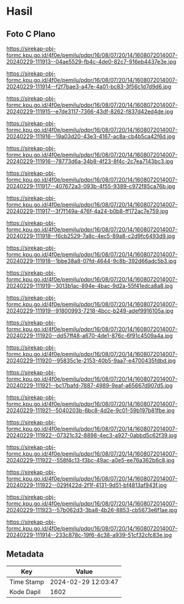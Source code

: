 # Hasil

## Foto C Plano

https://sirekap-obj-formc.kpu.go.id/4f0e/pemilu/pdpr/16/08/07/20/14/1608072014007-20240229-111913--04ae5529-fb4c-4de0-82c7-916eb4437e3e.jpg

https://sirekap-obj-formc.kpu.go.id/4f0e/pemilu/pdpr/16/08/07/20/14/1608072014007-20240229-111914--f2f7bae3-a47e-4a01-bc83-3f56c1d7d9d6.jpg

https://sirekap-obj-formc.kpu.go.id/4f0e/pemilu/pdpr/16/08/07/20/14/1608072014007-20240229-111915--e7de3117-7366-43df-8262-f837d42ed4de.jpg

https://sirekap-obj-formc.kpu.go.id/4f0e/pemilu/pdpr/16/08/07/20/14/1608072014007-20240229-111916--19a03d20-43e3-4167-ac8a-cb4b5ca42f6d.jpg

https://sirekap-obj-formc.kpu.go.id/4f0e/pemilu/pdpr/16/08/07/20/14/1608072014007-20240229-111916--78773d6a-34b8-4f23-8f4c-2c7ea7143bc3.jpg

https://sirekap-obj-formc.kpu.go.id/4f0e/pemilu/pdpr/16/08/07/20/14/1608072014007-20240229-111917--407672a3-093b-4f55-9389-c972f85ca76b.jpg

https://sirekap-obj-formc.kpu.go.id/4f0e/pemilu/pdpr/16/08/07/20/14/1608072014007-20240229-111917--3f7f149a-476f-4a24-b0b8-ff172ac7e759.jpg

https://sirekap-obj-formc.kpu.go.id/4f0e/pemilu/pdpr/16/08/07/20/14/1608072014007-20240229-111918--f6cb2529-7a8c-4ec5-89a8-c2d9fc6493d9.jpg

https://sirekap-obj-formc.kpu.go.id/4f0e/pemilu/pdpr/16/08/07/20/14/1608072014007-20240229-111918--1bbe38a8-07fd-4644-9c8b-392d66adc5b3.jpg

https://sirekap-obj-formc.kpu.go.id/4f0e/pemilu/pdpr/16/08/07/20/14/1608072014007-20240229-111919--3013b1ac-894e-4bac-9d2a-55f41edca8a8.jpg

https://sirekap-obj-formc.kpu.go.id/4f0e/pemilu/pdpr/16/08/07/20/14/1608072014007-20240229-111919--91800993-7218-4bcc-b249-adef9916105a.jpg

https://sirekap-obj-formc.kpu.go.id/4f0e/pemilu/pdpr/16/08/07/20/14/1608072014007-20240229-111920--dd57ff48-a670-4de1-876c-6f91c4509a4a.jpg

https://sirekap-obj-formc.kpu.go.id/4f0e/pemilu/pdpr/16/08/07/20/14/1608072014007-20240229-111920--95835c1e-2153-40b5-9aa7-e4700435fdbd.jpg

https://sirekap-obj-formc.kpu.go.id/4f0e/pemilu/pdpr/16/08/07/20/14/1608072014007-20240229-111921--bc17bafd-7887-4989-9eaf-a65667d907d5.jpg

https://sirekap-obj-formc.kpu.go.id/4f0e/pemilu/pdpr/16/08/07/20/14/1608072014007-20240229-111921--5040203b-6bc8-4d2e-9c01-59b197b81fbe.jpg

https://sirekap-obj-formc.kpu.go.id/4f0e/pemilu/pdpr/16/08/07/20/14/1608072014007-20240229-111922--07321c32-8898-4ec3-a927-0abbd5c62f39.jpg

https://sirekap-obj-formc.kpu.go.id/4f0e/pemilu/pdpr/16/08/07/20/14/1608072014007-20240229-111922--558f4c13-f3bc-49ac-a0e5-ee76a362b6c8.jpg

https://sirekap-obj-formc.kpu.go.id/4f0e/pemilu/pdpr/16/08/07/20/14/1608072014007-20240229-111922--029f422d-2f1f-4131-9d51-bf4813af943f.jpg

https://sirekap-obj-formc.kpu.go.id/4f0e/pemilu/pdpr/16/08/07/20/14/1608072014007-20240229-111923--57b062d3-3ba8-4b26-8853-cb5673e6f1ae.jpg

https://sirekap-obj-formc.kpu.go.id/4f0e/pemilu/pdpr/16/08/07/20/14/1608072014007-20240229-111914--233c878c-19f6-4c38-a939-51cf32cfc83e.jpg


## Metadata

| Key        | Value               |
| ---------- | ------------------- |
| Time Stamp | 2024-02-29 12:03:47 |
| Kode Dapil | 1602                |



